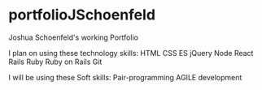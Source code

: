 # portfolioJSchoenfeld
Joshua Schoenfeld's working Portfolio

I plan on using these technology skills:
HTML
CSS
ES
jQuery
Node
React
Rails
Ruby
Ruby on Rails
Git

I will be using these Soft skills:
Pair-programming
AGILE development
